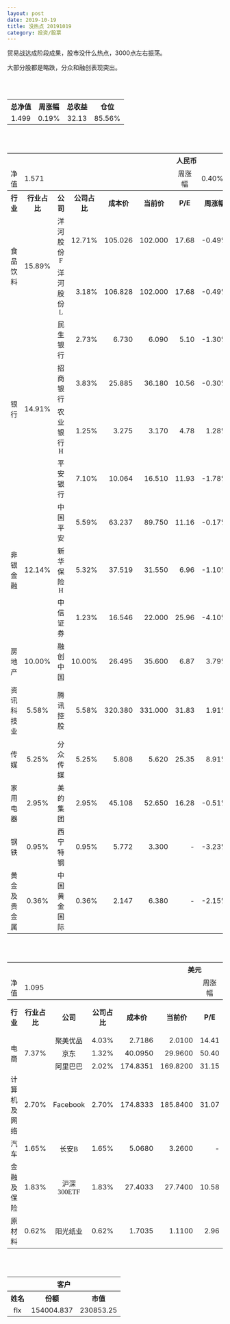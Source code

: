 ```yaml
---
layout: post
date: 2019-10-19
title: 没热点 20191019
category: 投资/股票
---
```


贸易战达成阶段成果，股市没什么热点，3000点左右振荡。

大部分股都是略跌，分众和融创表现突出。

<br/>
<br/>

<table cellspacing="0" border="0">
	<tr>
		<th height="21" align="center"><font face="Noto Sans CJK SC Regular">总净值</font></th>
		<th align="center"><font face="Noto Sans CJK SC Regular">周涨幅</font></th>
		<th align="center"><font face="Noto Sans CJK SC Regular">总收益</font></th>
		<th align="center"><font face="Noto Sans CJK SC Regular">仓位</font></th>
	</tr>
	<tr>
		<td height="17" align="center" sdval="1.499" sdnum="1033;0;0.000">1.499</td>
		<td align="center" sdval="0.0019" sdnum="1033;0;0.00%">0.19%</td>
		<td align="center" sdval="32.13" sdnum="1033;0;0.00">32.13</td>
		<td align="center" sdval="0.8556" sdnum="1033;0;0.00%">85.56%</td>
	</tr>
</table>
<br />
<br />
<table>
	<tr>
		<th colspan="12"  height="21" align="center" valign="middle"><font face="Noto Sans CJK SC Regular">人民币</font></th>
		</tr>
	<tr>
		<td height="17" align="center"><font face="Noto Sans CJK SC Regular">净值</font></td>
		<td colspan="5"  align="left" valign="middle" sdval="1.571" sdnum="1033;">1.571</td>
		<td align="center"><font face="Noto Sans CJK SC Regular">周涨幅</font></td>
		<td colspan="5"  align="left" valign="middle" sdval="0.004" sdnum="1033;0;0.00%">0.40%</td>
		</tr>
	<tr>
		<th height="21" align="center" valign="middle"><font face="Noto Sans CJK SC Regular">行业</font></th>
		<th align="center" valign="middle"><font face="Noto Sans CJK SC Regular">行业占比</font></th>
		<th align="center"><font face="Noto Sans CJK SC Regular">公司</font></th>
		<th align="center"><font face="Noto Sans CJK SC Regular">公司占比</font></th>
		<th align="center"><font face="Noto Sans CJK SC Regular">成本价</font></th>
		<th align="center"><font face="Noto Sans CJK SC Regular">当前价</font></th>
		<th align="center">P/E</th>
		<th align="center"><font face="Noto Sans CJK SC Regular">周涨幅</font></th>
		<th align="center"><font face="Noto Sans CJK SC Regular">总涨幅</font></th>
		<th align="left"><font face="Noto Sans CJK SC Regular">下一阶梯</font></th>
		<th align="left"><font face="Noto Sans CJK SC Regular">浮动止损价</font></th>
		<th align="center"><font face="Noto Sans CJK SC Regular">止损价</font></th>
	</tr>
	<tr>
		<td rowspan="2"  height="42" align="center" valign="middle"><font face="Noto Sans CJK SC Regular">食品饮料</font></td>
		<td rowspan="2"  align="center" valign="middle" sdval="0.1589" sdnum="1033;0;0.00%">15.89%</td>
		<td align="center"><font face="Noto Sans CJK SC Regular">洋河股份F</font></td>
		<td align="right" sdval="0.1271" sdnum="1033;0;0.00%">12.71%</td>
		<td align="right" sdval="105.026" sdnum="1033;0;0.000">105.026</td>
		<td align="right" sdval="102" sdnum="1033;0;0.000">102.000</td>
		<td align="right" sdval="17.68" sdnum="1033;0;0.00">17.68</td>
		<td align="right" sdval="-0.0049" sdnum="1033;0;0.00%">-0.49%</td>
		<td align="right" bgcolor="#CCFFCC" sdval="-0.030211913240531" sdnum="1033;0;0.00%"><font color="#006600">-3.02%</font></td>
		<td align="right" sdval="131.2825" sdnum="1033;0;0.000">131.283</td>
		<td align="right" sdval="0" sdnum="1033;0;0.000">0.000</td>
		<td align="right" sdval="0" sdnum="1033;0;0.000">0.000</td>
	</tr>
	<tr>
		<td align="center"><font face="Noto Sans CJK SC Regular">洋河股份L</font></td>
		<td align="right" sdval="0.0318" sdnum="1033;0;0.00%">3.18%</td>
		<td align="right" sdval="106.828" sdnum="1033;0;0.000">106.828</td>
		<td align="right" sdval="102" sdnum="1033;0;0.000">102.000</td>
		<td align="right" sdval="17.68" sdnum="1033;0;0.00">17.68</td>
		<td align="right" sdval="-0.0049" sdnum="1033;0;0.00%">-0.49%</td>
		<td align="right" bgcolor="#CCFFCC" sdval="-0.0465941438574158" sdnum="1033;0;0.00%"><font color="#006600">-4.66%</font></td>
		<td align="right" sdval="133.535" sdnum="1033;0;0.000">133.535</td>
		<td align="right" sdval="0" sdnum="1033;0;0.000">0.000</td>
		<td align="right" sdval="0" sdnum="1033;0;0.000">0.000</td>
	</tr>
	<tr>
		<td rowspan="4"  height="72" align="center" valign="middle"><font face="Noto Sans CJK SC Regular">银行</font></td>
		<td rowspan="4"  align="center" valign="middle" sdval="0.1491" sdnum="1033;0;0.00%">14.91%</td>
		<td align="center"><font face="Noto Sans CJK SC Regular">民生银行</font></td>
		<td align="right" sdval="0.0273" sdnum="1033;0;0.00%">2.73%</td>
		<td align="right" sdval="6.73" sdnum="1033;0;0.000">6.730</td>
		<td align="right" sdval="6.09" sdnum="1033;0;0.000">6.090</td>
		<td align="right" sdval="5.1" sdnum="1033;0;0.00">5.10</td>
		<td align="right" sdval="-0.013" sdnum="1033;0;0.00%">-1.30%</td>
		<td align="right" bgcolor="#CCFFCC" sdval="-0.0964965824665678" sdnum="1033;0;0.00%"><font color="#006600">-9.65%</font></td>
		<td align="right" sdval="8.4125" sdnum="1033;0;0.000">8.413</td>
		<td align="right" sdval="0" sdnum="1033;0;0.000">0.000</td>
		<td align="right" sdval="0" sdnum="1033;0;0.000">0.000</td>
	</tr>
	<tr>
		<td align="center"><font face="Noto Sans CJK SC Regular">招商银行</font></td>
		<td align="right" sdval="0.0383" sdnum="1033;0;0.00%">3.83%</td>
		<td align="right" sdval="25.885" sdnum="1033;0;0.000">25.885</td>
		<td align="right" sdval="36.18" sdnum="1033;0;0.000">36.180</td>
		<td align="right" sdval="10.56" sdnum="1033;0;0.00">10.56</td>
		<td align="right" sdval="-0.003" sdnum="1033;0;0.00%">-0.30%</td>
		<td align="right" bgcolor="#FFCCCC" sdval="0.396320687656944" sdnum="1033;0;0.00%"><font color="#CC0000">39.63%</font></td>
		<td align="right" bgcolor="#CCFFCC" sdval="40.4453125" sdnum="1033;0;0.000"><font color="#006600">40.445</font></td>
		<td align="right" bgcolor="#FFCCCC" sdval="29.76775" sdnum="1033;0;0.000"><font color="#CC0000">29.768</font></td>
		<td align="right" bgcolor="#FFCCCC" sdval="29.768" sdnum="1033;0;0.000"><font color="#CC0000">29.768</font></td>
	</tr>
	<tr>
		<td align="center"><font face="Noto Sans CJK SC Regular">农业银行H</font></td>
		<td align="right" sdval="0.0125" sdnum="1033;0;0.00%">1.25%</td>
		<td align="right" sdval="3.275" sdnum="1033;0;0.000">3.275</td>
		<td align="right" sdval="3.17" sdnum="1033;0;0.000">3.170</td>
		<td align="right" sdval="4.78" sdnum="1033;0;0.00">4.78</td>
		<td align="right" sdval="0.0128" sdnum="1033;0;0.00%">1.28%</td>
		<td align="right" bgcolor="#CCFFCC" sdval="-0.0334610687022902" sdnum="1033;0;0.00%"><font color="#006600">-3.35%</font></td>
		<td align="right" sdval="4.09375" sdnum="1033;0;0.000">4.094</td>
		<td align="right" sdval="0" sdnum="1033;0;0.000">0.000</td>
		<td align="right" sdval="0" sdnum="1033;0;0.000">0.000</td>
	</tr>
	<tr>
		<td align="center"><font face="Noto Sans CJK SC Regular">平安银行</font></td>
		<td align="right" sdval="0.071" sdnum="1033;0;0.00%">7.10%</td>
		<td align="right" sdval="10.064" sdnum="1033;0;0.000">10.064</td>
		<td align="right" sdval="16.51" sdnum="1033;0;0.000">16.510</td>
		<td align="right" sdval="11.93" sdnum="1033;0;0.00">11.93</td>
		<td align="right" sdval="-0.0178" sdnum="1033;0;0.00%">-1.78%</td>
		<td align="right" bgcolor="#FFCCCC" sdval="0.63910079491256" sdnum="1033;0;0.00%"><font color="#CC0000">63.91%</font></td>
		<td align="right" bgcolor="#CCFFCC" sdval="19.65625" sdnum="1033;0;0.000"><font color="#006600">19.656</font></td>
		<td align="right" bgcolor="#FFCCCC" sdval="14.467" sdnum="1033;0;0.000"><font color="#CC0000">14.467</font></td>
		<td align="right" bgcolor="#FFCCCC" sdval="14.467" sdnum="1033;0;0.000"><font color="#CC0000">14.467</font></td>
	</tr>
	<tr>
		<td rowspan="3"  height="52" align="center" valign="middle"><font face="Noto Sans CJK SC Regular">非银金融</font></td>
		<td rowspan="3"  align="center" valign="middle" sdval="0.1214" sdnum="1033;0;0.00%">12.14%</td>
		<td align="center"><font face="Noto Sans CJK SC Regular">中国平安</font></td>
		<td align="right" sdval="0.0559" sdnum="1033;0;0.00%">5.59%</td>
		<td align="right" sdval="63.237" sdnum="1033;0;0.000">63.237</td>
		<td align="right" sdval="89.75" sdnum="1033;0;0.000">89.750</td>
		<td align="right" sdval="11.16" sdnum="1033;0;0.00">11.16</td>
		<td align="right" sdval="-0.0017" sdnum="1033;0;0.00%">-0.17%</td>
		<td align="right" bgcolor="#FFCCCC" sdval="0.417864038458497" sdnum="1033;0;0.00%"><font color="#CC0000">41.79%</font></td>
		<td align="right" bgcolor="#CCFFCC" sdval="98.8078125" sdnum="1033;0;0.000"><font color="#006600">98.808</font></td>
		<td align="right" bgcolor="#FFCCCC" sdval="72.72255" sdnum="1033;0;0.000"><font color="#CC0000">72.723</font></td>
		<td align="right" bgcolor="#FFCCCC" sdval="72.723" sdnum="1033;0;0.000"><font color="#CC0000">72.723</font></td>
	</tr>
	<tr>
		<td align="center"><font face="Noto Sans CJK SC Regular">新华保险H</font></td>
		<td align="right" sdval="0.0532" sdnum="1033;0;0.00%">5.32%</td>
		<td align="right" sdval="37.519" sdnum="1033;0;0.000">37.519</td>
		<td align="right" sdval="31.55" sdnum="1033;0;0.000">31.550</td>
		<td align="right" sdval="6.96" sdnum="1033;0;0.00">6.96</td>
		<td align="right" sdval="-0.011" sdnum="1033;0;0.00%">-1.10%</td>
		<td align="right" bgcolor="#CCFFCC" sdval="-0.160492726351982" sdnum="1033;0;0.00%"><font color="#006600">-16.05%</font></td>
		<td align="right" sdval="46.89875" sdnum="1033;0;0.000">46.899</td>
		<td align="right" sdval="0" sdnum="1033;0;0.000">0.000</td>
		<td align="right" sdval="0" sdnum="1033;0;0.000">0.000</td>
	</tr>
	<tr>
		<td align="center"><font face="Noto Sans CJK SC Regular">中信证券</font></td>
		<td align="right" sdval="0.0123" sdnum="1033;0;0.00%">1.23%</td>
		<td align="right" sdval="16.546" sdnum="1033;0;0.000">16.546</td>
		<td align="right" sdval="22" sdnum="1033;0;0.000">22.000</td>
		<td align="right" sdval="25.96" sdnum="1033;0;0.00">25.96</td>
		<td align="right" sdval="-0.041" sdnum="1033;0;0.00%">-4.10%</td>
		<td align="right" bgcolor="#FFCCCC" sdval="0.328226495829808" sdnum="1033;0;0.00%"><font color="#CC0000">32.82%</font></td>
		<td align="right" bgcolor="#CCFFCC" sdval="25.853125" sdnum="1033;0;0.000"><font color="#006600">25.853</font></td>
		<td align="right" bgcolor="#FFCCCC" sdval="19.0279" sdnum="1033;0;0.000"><font color="#CC0000">19.028</font></td>
		<td align="right" bgcolor="#FFCCCC" sdval="19.028" sdnum="1033;0;0.000"><font color="#CC0000">19.028</font></td>
	</tr>
	<tr>
		<td height="17" align="center" valign="middle"><font face="Noto Sans CJK SC Regular">房地产</font></td>
		<td align="center" valign="middle" sdval="0.1" sdnum="1033;0;0.00%">10.00%</td>
		<td align="center"><font face="Noto Sans CJK SC Regular">融创中国</font></td>
		<td align="right" sdval="0.1" sdnum="1033;0;0.00%">10.00%</td>
		<td align="right" sdval="26.495" sdnum="1033;0;0.000">26.495</td>
		<td align="right" sdval="35.6" sdnum="1033;0;0.000">35.600</td>
		<td align="right" sdval="6.87" sdnum="1033;0;0.00">6.87</td>
		<td align="right" sdval="0.0379" sdnum="1033;0;0.00%">3.79%</td>
		<td align="right" bgcolor="#FFCCCC" sdval="0.34224974523495" sdnum="1033;0;0.00%"><font color="#CC0000">34.22%</font></td>
		<td align="right" bgcolor="#CCFFCC" sdval="41.3984375" sdnum="1033;0;0.000"><font color="#006600">41.398</font></td>
		<td align="right" bgcolor="#FFCCCC" sdval="30.46925" sdnum="1033;0;0.000"><font color="#CC0000">30.469</font></td>
		<td align="right" bgcolor="#FFCCCC" sdval="30.469" sdnum="1033;0;0.000"><font color="#CC0000">30.469</font></td>
	</tr>
	<tr>
		<td height="17" align="center" valign="middle"><font face="Noto Sans CJK SC Regular">资讯科技业</font></td>
		<td align="center" valign="middle" sdval="0.0558" sdnum="1033;0;0.00%">5.58%</td>
		<td align="center"><font face="Noto Sans CJK SC Regular">腾讯控股</font></td>
		<td align="right" sdval="0.0558" sdnum="1033;0;0.00%">5.58%</td>
		<td align="right" sdval="320.38" sdnum="1033;0;0.000">320.380</td>
		<td align="right" sdval="331" sdnum="1033;0;0.000">331.000</td>
		<td align="right" sdval="31.83" sdnum="1033;0;0.00">31.83</td>
		<td align="right" sdval="0.0191" sdnum="1033;0;0.00%">1.91%</td>
		<td align="right" bgcolor="#FFCCCC" sdval="0.0317481365878018" sdnum="1033;0;0.00%"><font color="#CC0000">3.17%</font></td>
		<td align="right" sdval="400.475" sdnum="1033;0;0.000">400.475</td>
		<td align="right" sdval="0" sdnum="1033;0;0.000">0.000</td>
		<td align="right" sdval="0" sdnum="1033;0;0.000">0.000</td>
	</tr>
	<tr>
		<td height="17" align="center" valign="middle"><font face="Noto Sans CJK SC Regular">传媒</font></td>
		<td align="center" valign="middle" sdval="0.0525" sdnum="1033;0;0.00%">5.25%</td>
		<td align="center"><font face="Noto Sans CJK SC Regular">分众传媒</font></td>
		<td align="right" sdval="0.0525" sdnum="1033;0;0.00%">5.25%</td>
		<td align="right" sdval="5.808" sdnum="1033;0;0.000">5.808</td>
		<td align="right" sdval="5.62" sdnum="1033;0;0.000">5.620</td>
		<td align="right" sdval="25.35" sdnum="1033;0;0.00">25.35</td>
		<td align="right" sdval="0.0891" sdnum="1033;0;0.00%">8.91%</td>
		<td align="right" bgcolor="#CCFFCC" sdval="-0.0337691460055096" sdnum="1033;0;0.00%"><font color="#006600">-3.38%</font></td>
		<td align="right" sdval="7.26" sdnum="1033;0;0.000">7.260</td>
		<td align="right" sdval="0" sdnum="1033;0;0.000">0.000</td>
		<td align="right" sdval="0" sdnum="1033;0;0.000">0.000</td>
	</tr>
	<tr>
		<td height="17" align="center" valign="middle"><font face="Noto Sans CJK SC Regular">家用电器</font></td>
		<td align="center" valign="middle" sdval="0.0295" sdnum="1033;0;0.00%">2.95%</td>
		<td align="center"><font face="Noto Sans CJK SC Regular">美的集团</font></td>
		<td align="right" sdval="0.0295" sdnum="1033;0;0.00%">2.95%</td>
		<td align="right" sdval="45.108" sdnum="1033;0;0.000">45.108</td>
		<td align="right" sdval="52.65" sdnum="1033;0;0.000">52.650</td>
		<td align="right" sdval="16.28" sdnum="1033;0;0.00">16.28</td>
		<td align="right" sdval="-0.0051" sdnum="1033;0;0.00%">-0.51%</td>
		<td align="right" bgcolor="#FFCCCC" sdval="0.165798723064645" sdnum="1033;0;0.00%"><font color="#CC0000">16.58%</font></td>
		<td align="right" sdval="56.385" sdnum="1033;0;0.000">56.385</td>
		<td align="right" sdval="0" sdnum="1033;0;0.000">0.000</td>
		<td align="right" sdval="0" sdnum="1033;0;0.000">0.000</td>
	</tr>
	<tr>
		<td height="17" align="center"><font face="Noto Sans CJK SC Regular">钢铁</font></td>
		<td align="center" valign="middle" sdval="0.0095" sdnum="1033;0;0.00%">0.95%</td>
		<td align="center"><font face="Noto Sans CJK SC Regular">西宁特钢</font></td>
		<td align="right" sdval="0.0095" sdnum="1033;0;0.00%">0.95%</td>
		<td align="right" sdval="5.772" sdnum="1033;0;0.000">5.772</td>
		<td align="right" sdval="3.3" sdnum="1033;0;0.000">3.300</td>
		<td align="right" sdnum="1033;0;0.00">-</td>
		<td align="right" sdval="-0.0323" sdnum="1033;0;0.00%">-3.23%</td>
		<td align="right" bgcolor="#CCFFCC" sdval="-0.429674428274428" sdnum="1033;0;0.00%"><font color="#006600">-42.97%</font></td>
		<td align="right" sdval="7.215" sdnum="1033;0;0.000">7.215</td>
		<td align="right" sdval="0" sdnum="1033;0;0.000">0.000</td>
		<td align="right" sdval="0" sdnum="1033;0;0.000">0.000</td>
	</tr>
	<tr>
		<td height="17" align="center"><font face="Noto Sans CJK SC Regular">黄金及贵金属</font></td>
		<td align="center" valign="middle" sdval="0.0036" sdnum="1033;0;0.00%">0.36%</td>
		<td align="center"><font face="Noto Sans CJK SC Regular">中国黄金国际</font></td>
		<td align="right" sdval="0.0036" sdnum="1033;0;0.00%">0.36%</td>
		<td align="right" sdval="2.147" sdnum="1033;0;0.000">2.147</td>
		<td align="right" sdval="6.38" sdnum="1033;0;0.000">6.380</td>
		<td align="right" sdnum="1033;0;0.00">-</td>
		<td align="right" sdval="-0.0215" sdnum="1033;0;0.00%">-2.15%</td>
		<td align="right" bgcolor="#FFCCCC" sdval="1.97018826269213" sdnum="1033;0;0.00%"><font color="#CC0000">197.02%</font></td>
		<td align="right" bgcolor="#CCFFCC" sdval="6.5521240234375" sdnum="1033;0;0.000"><font color="#006600">6.552</font></td>
		<td align="right" bgcolor="#FFCCCC" sdval="4.82236328125" sdnum="1033;0;0.000"><font color="#CC0000">4.822</font></td>
		<td align="right" sdval="0" sdnum="1033;0;0.000">0.000</td>
	</tr>
</table>
<br />
<br />
<table>
	<tr>
		<th colspan="12"  height="21" align="center" valign="middle"><font face="Noto Sans CJK SC Regular">美元</font></th>
		</tr>
	<tr>
		<td height="17" align="center"><font face="Noto Sans CJK SC Regular">净值</font></td>
		<td colspan="5"  align="left" valign="middle" sdval="1.095" sdnum="1033;">1.095</td>
		<td align="center"><font face="Noto Sans CJK SC Regular">周涨幅</font></td>
		<td colspan="5"  align="left" valign="middle" sdval="-0.015" sdnum="1033;0;0.00%">-1.50%</td>
		</tr>
	<tr>
		<th height="22" align="center" valign="middle"><font face="Noto Sans CJK SC Regular">行业</font></th>
		<th align="center" valign="middle"><font face="Noto Sans CJK SC Regular">行业占比</font></th>
		<th align="center"><font face="Noto Sans CJK SC Regular">公司</font></th>
		<th align="center"><font face="Noto Sans CJK SC Regular">公司占比</font></th>
		<th align="center"><font face="Noto Sans CJK SC Regular">成本价</font></th>
		<th align="center"><font face="Noto Sans CJK SC Regular">当前价</font></th>
		<th align="center">P/E</th>
		<th align="center"><font face="Noto Sans CJK SC Regular">周涨幅</font></th>
		<th align="center"><font face="Noto Sans CJK SC Regular">总涨幅</font></th>
		<th align="left"><font face="Noto Sans CJK SC Regular">下一阶梯</font></th>
		<th align="left"><font face="Noto Sans CJK SC Regular">浮动止损价</font></th>
		<th align="center"><font face="Noto Sans CJK SC Regular">止损价</font></th>
	</tr>
	<tr>
		<td rowspan="3"  height="51" align="center" valign="middle"><font face="Noto Sans CJK SC Regular">电商</font></td>
		<td rowspan="3"  align="center" valign="middle" sdval="0.0737" sdnum="1033;0;0.00%">7.37%</td>
		<td align="center" sdnum="1033;0;0.00%"><font face="Noto Sans CJK SC Regular">聚美优品</font></td>
		<td align="right" sdval="0.0403" sdnum="1033;0;0.00%">4.03%</td>
		<td align="right" sdval="2.7186" sdnum="1033;0;0.0000">2.7186</td>
		<td align="right" sdval="2.01" sdnum="1033;0;0.0000">2.0100</td>
		<td align="right" sdval="14.41" sdnum="1033;0;0.00">14.41</td>
		<td align="right" sdval="-0.005" sdnum="1033;0;0.00%">-0.50%</td>
		<td align="right" bgcolor="#CCFFCC" sdval="-0.262048863385566" sdnum="1033;0;0.00%"><font color="#006600">-26.20%</font></td>
		<td align="right" sdval="3.39825" sdnum="1033;0;0.000">3.398</td>
		<td align="right" sdval="0" sdnum="1033;0;0.000">0.000</td>
		<td align="right" sdval="0" sdnum="1033;0;0.000">0.000</td>
	</tr>
	<tr>
		<td align="center" sdnum="1033;0;0.00%"><font face="Noto Sans CJK SC Regular">京东</font></td>
		<td align="right" sdval="0.0132" sdnum="1033;0;0.00%">1.32%</td>
		<td align="right" sdval="40.095" sdnum="1033;0;0.0000">40.0950</td>
		<td align="right" sdval="29.96" sdnum="1033;0;0.0000">29.9600</td>
		<td align="right" sdval="50.4" sdnum="1033;0;0.00">50.40</td>
		<td align="right" sdval="0.0074" sdnum="1033;0;0.00%">0.74%</td>
		<td align="right" bgcolor="#CCFFCC" sdval="-0.254174660182068" sdnum="1033;0;0.00%"><font color="#006600">-25.42%</font></td>
		<td align="right" sdval="50.11875" sdnum="1033;0;0.000">50.119</td>
		<td align="right" sdval="0" sdnum="1033;0;0.000">0.000</td>
		<td align="right" sdval="0" sdnum="1033;0;0.000">0.000</td>
	</tr>
	<tr>
		<td align="center" sdnum="1033;0;0.00%"><font face="Noto Sans CJK SC Regular">阿里巴巴</font></td>
		<td align="right" sdval="0.0202" sdnum="1033;0;0.00%">2.02%</td>
		<td align="right" sdval="174.8351" sdnum="1033;0;0.0000">174.8351</td>
		<td align="right" sdval="169.82" sdnum="1033;0;0.0000">169.8200</td>
		<td align="right" sdval="31.15" sdnum="1033;0;0.00">31.15</td>
		<td align="right" sdval="-0.022" sdnum="1033;0;0.00%">-2.20%</td>
		<td align="right" bgcolor="#CCFFCC" sdval="-0.0300847435097417" sdnum="1033;0;0.00%"><font color="#006600">-3.01%</font></td>
		<td align="right" sdval="218.543875" sdnum="1033;0;0.000">218.544</td>
		<td align="right" sdval="0" sdnum="1033;0;0.000">0.000</td>
		<td align="right" sdval="0" sdnum="1033;0;0.000">0.000</td>
	</tr>
	<tr>
		<td height="17" align="center"><font face="Noto Sans CJK SC Regular">计算机及网络</font></td>
		<td align="center" sdval="0.027" sdnum="1033;0;0.00%">2.70%</td>
		<td align="center" sdnum="1033;0;0.00%">Facebook</td>
		<td align="right" sdval="0.027" sdnum="1033;0;0.00%">2.70%</td>
		<td align="right" sdval="174.8333" sdnum="1033;0;0.0000">174.8333</td>
		<td align="right" sdval="185.84" sdnum="1033;0;0.0000">185.8400</td>
		<td align="right" sdval="31.07" sdnum="1033;0;0.00">31.07</td>
		<td align="right" sdval="0.009" sdnum="1033;0;0.00%">0.90%</td>
		<td align="right" bgcolor="#FFCCCC" sdval="0.0615553980849186" sdnum="1033;0;0.00%"><font color="#CC0000">6.16%</font></td>
		<td align="right" sdval="218.541625" sdnum="1033;0;0.000">218.542</td>
		<td align="right" sdval="0" sdnum="1033;0;0.000">0.000</td>
		<td align="right" sdval="0" sdnum="1033;0;0.000">0.000</td>
	</tr>
	<tr>
		<td height="22" align="center" valign="middle"><font face="Noto Sans CJK SC Regular">汽车</font></td>
		<td align="center" sdval="0.0165" sdnum="1033;0;0.00%">1.65%</td>
		<td align="center" sdnum="1033;0;0.00%"><font face="Noto Sans CJK SC Regular">长安B</font></td>
		<td align="right" sdval="0.0165" sdnum="1033;0;0.00%">1.65%</td>
		<td align="right" sdval="5.068" sdnum="1033;0;0.0000">5.0680</td>
		<td align="right" sdval="3.26" sdnum="1033;0;0.0000">3.2600</td>
		<td align="right" sdnum="1033;0;0.00">-</td>
		<td align="right" sdval="-0.0605" sdnum="1033;0;0.00%">-6.05%</td>
		<td align="right" bgcolor="#CCFFCC" sdval="-0.358148224151539" sdnum="1033;0;0.00%"><font color="#006600">-35.81%</font></td>
		<td align="right" sdval="6.335" sdnum="1033;0;0.000">6.335</td>
		<td align="right" sdval="0" sdnum="1033;0;0.000">0.000</td>
		<td align="right" sdval="0" sdnum="1033;0;0.000">0.000</td>
	</tr>
	<tr>
		<td height="22" align="center"><font face="Noto Sans CJK SC Regular"> 金融及保险</font></td>
		<td align="center" sdval="0.0183" sdnum="1033;0;0.00%">1.83%</td>
		<td align="center" sdnum="1033;0;0.00%"><font face="Noto Sans CJK SC Regular">沪深300ETF</font></td>
		<td align="right" sdval="0.0183" sdnum="1033;0;0.00%">1.83%</td>
		<td align="right" sdval="27.4033" sdnum="1033;0;0.0000">27.4033</td>
		<td align="right" sdval="27.74" sdnum="1033;0;0.0000">27.7400</td>
		<td align="right" sdval="10.58" sdnum="1033;0;0.00">10.58</td>
		<td align="right" sdval="-0.0149" sdnum="1033;0;0.00%">-1.49%</td>
		<td align="right" bgcolor="#FFCCCC" sdval="0.0108868413658207" sdnum="1033;0;0.00%"><font color="#CC0000">1.09%</font></td>
		<td align="right" sdval="34.254125" sdnum="1033;0;0.000">34.254</td>
		<td align="right" sdval="0" sdnum="1033;0;0.000">0.000</td>
		<td align="right" sdval="0" sdnum="1033;0;0.000">0.000</td>
	</tr>
	<tr>
		<td height="17" align="center"><font face="Noto Sans CJK SC Regular">原材料</font></td>
		<td align="center" sdval="0.0062" sdnum="1033;0;0.00%">0.62%</td>
		<td align="center" sdnum="1033;0;0.00%"><font face="Noto Sans CJK SC Regular">阳光纸业</font></td>
		<td align="right" sdval="0.0062" sdnum="1033;0;0.00%">0.62%</td>
		<td align="right" sdval="1.7035" sdnum="1033;0;0.0000">1.7035</td>
		<td align="right" sdval="1.11" sdnum="1033;0;0.0000">1.1100</td>
		<td align="right" sdval="2.96" sdnum="1033;0;0.00">2.96</td>
		<td align="right" sdval="0.0091" sdnum="1033;0;0.00%">0.91%</td>
		<td align="right" bgcolor="#CCFFCC" sdval="-0.349800352216026" sdnum="1033;0;0.00%"><font color="#006600">-34.98%</font></td>
		<td align="right" sdval="2.129375" sdnum="1033;0;0.000">2.129</td>
		<td align="right" sdval="0" sdnum="1033;0;0.000">0.000</td>
		<td align="right" sdval="0" sdnum="1033;0;0.000">0.000</td>
	</tr>
</table>
<br />
<br />
<table>
	<tr>
		<th colspan="12"  height="21" align="center" valign="middle"><font face="Noto Sans CJK SC Regular">客户</font></th>
		</tr>
	<tr>
		<th height="22" align="center"><font face="Noto Sans CJK SC Regular">姓名</font></th>
		<th align="center"><font face="Noto Sans CJK SC Regular">份额</font></th>
		<th align="center"><font face="Noto Sans CJK SC Regular">市值</font></th>
	</tr>
	<tr>
		<td height="17" align="center">flx</td>
		<td align="center" sdval="154004.837" sdnum="1033;">154004.837</td>
		<td align="center" sdval="230853.250663" sdnum="1033;0;0.00">230853.25</td>
	</tr>
</table>
